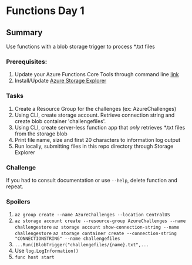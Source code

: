 # Functions Day 1
## Summary
Use functions with a blob storage trigger to process *.txt files
### Prerequisites:
1. Update your Azure Functions Core Tools through command line [link](https://docs.microsoft.com/en-us/azure/azure-functions/functions-run-local)
2. Install/Update [Azure Storage Explorer](https://azure.microsoft.com/en-us/features/storage-explorer/)


### Tasks
1. Create a Resource Group for the challenges (ex: AzureChallenges)
2. Using CLI, create storage account. Retrieve connection string and create blob container 'challengefiles'.
3. Using CLI, create server-less function app that *only* retrieves *.txt files from the storage blob
4. Print file name, size and first 20 characters to information log output
5. Run locally, submitting files in this repo directory through Storage Explorer

### Challenge
If you had to consult documentation or use `--help`, delete function and repeat.

### Spoilers
1. `az group create --name AzureChallenges --location CentralUS`
2. `az storage account create --resource-group AzureChallenges --name challengestore`
`az storage account show-connection-string --name challengestore`
`az storage container create --connection-string "CONNECTIONSTRING" --name challengefiles`
3. `...Run([BlobTrigger("challengefiles/{name}.txt",...`
4. Use `log.LogInformation()`
5. `func host start`